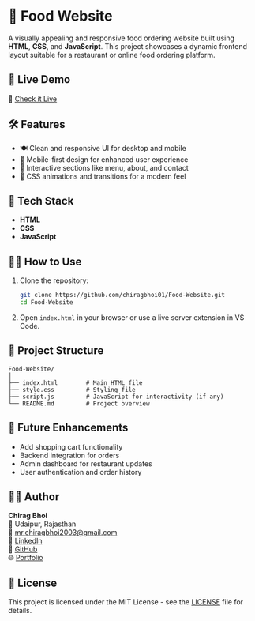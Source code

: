 # 🍔 Food Website

A visually appealing and responsive food ordering website built using **HTML**, **CSS**, and **JavaScript**. This project showcases a dynamic frontend layout suitable for a restaurant or online food ordering platform.

## 🚀 Live Demo

🔗 [Check it Live](https://chiragbhoi01.github.io/Food-Website/)

## 🛠️ Features

- 🍽️ Clean and responsive UI for desktop and mobile
- 📱 Mobile-first design for enhanced user experience
- 🎯 Interactive sections like menu, about, and contact
- 🎨 CSS animations and transitions for a modern feel

## 🧰 Tech Stack

- **HTML**
- **CSS**
- **JavaScript**

## 🧑‍💻 How to Use

1. Clone the repository:

   ```bash
   git clone https://github.com/chiragbhoi01/Food-Website.git
   cd Food-Website
   ```

2. Open `index.html` in your browser or use a live server extension in VS Code.

## 📁 Project Structure

```
Food-Website/
│
├── index.html        # Main HTML file
├── style.css         # Styling file
├── script.js         # JavaScript for interactivity (if any)
└── README.md         # Project overview
```

## 📌 Future Enhancements

- Add shopping cart functionality
- Backend integration for orders
- Admin dashboard for restaurant updates
- User authentication and order history

## 🙋‍♂️ Author

**Chirag Bhoi**  
📍 Udaipur, Rajasthan  
📧 [mr.chiragbhoi2003@gmail.com](mailto:mr.chiragbhoi2003@gmail.com)  
🔗 [LinkedIn](https://www.linkedin.com/in/chiragbhoi01)  
🔗 [GitHub](https://github.com/chiragbhoi01)  
🌐 [Portfolio](https://chiragbhoimarshal.netlify.app/)

## 📄 License

This project is licensed under the MIT License - see the [LICENSE](LICENSE) file for details.
